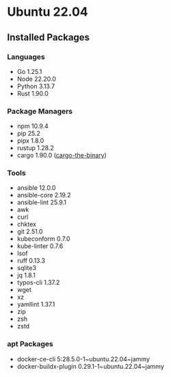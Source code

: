 # Ubuntu 22.04

## Installed Packages

### Languages

- Go 1.25.1
- Node 22.20.0
- Python 3.13.7
- Rust 1.90.0

### Package Managers

- npm 10.9.4
- pip 25.2
- pipx 1.8.0
- rustup 1.28.2
- cargo 1.90.0 ([cargo-the-binary](https://github.com/rust-lang/cargo/blob/master/src/cargo/version.rs))

### Tools

- ansible 12.0.0
- ansible-core 2.19.2
- ansible-lint 25.9.1
- awk
- curl
- chktex
- git 2.51.0
- kubeconform 0.7.0
- kube-linter 0.7.6
- lsof
- ruff 0.13.3
- sqlite3
- jq 1.8.1
- typos-cli 1.37.2
- wget
- xz
- yamllint 1.37.1
- zip
- zsh
- zstd

### apt Packages

- docker-ce-cli 5:28.5.0-1\~ubuntu.22.04\~jammy
- docker-buildx-plugin 0.29.1-1\~ubuntu.22.04\~jammy
